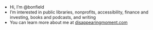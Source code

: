 - Hi, I’m @bonfield
- I’m interested in public libraries, nonprofits, accessibility, finance and investing, books and podcasts, and writing 
- You can learn more about me at [disappearingmoment.com](https://disappearingmoment.com/)

<!---
bonfield/bonfield is a special repository because its `README.md` (this file) appears on your GitHub profile.
You can click the Preview link to take a look at your changes.
--->
